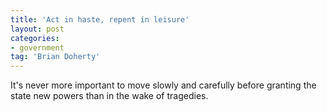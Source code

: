 ```yaml
---
title: 'Act in haste, repent in leisure'
layout: post
categories:
- government
tag: 'Brian Doherty'
---
```


It's never more important to move slowly and carefully before granting the state new powers than in the wake of tragedies.